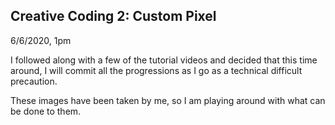 ## Creative Coding 2: Custom Pixel

6/6/2020, 1pm

I followed along with a few of the tutorial videos and decided that this time around, I will commit all the progressions as I go as a technical difficult precaution.

These images have been taken by me, so I am playing around with what can be done to them.
